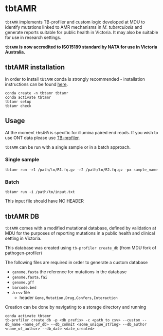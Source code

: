 # tbtAMR

`tbtAMR` implements TB-profiler and custom logic developed at MDU to identify mutations linked to AMR mechanisms in _M. tuberculosis_ and generate reports suitable for public health in Victoria. It may also be suitable for use in research settings.

**`tbtAMR` is now accredited to ISO15189 standard by NATA for use in Victoria Australia.** 


## tbtAMR installation

In order to install `tbtAMR` conda is strongly recommended - installation instructions can be found [here](https://docs.conda.io/projects/conda/en/latest/user-guide/install/index.html).

```
conda create -n tbtamr tbtamr
conda activate tbtamr
tbtamr setup
tbtamr check
```

## Usage

At the moment `tbtAMR` is specific for illumina paired end reads. If you wish to use ONT data please use [TB-profiler](https://github.com/jodyphelan/TBProfiler). 

`tbtAMR` can be run with a single sample or in a batch approach. 

### Single sample

```
tbtamr run -r1 /path/to/R1.fq.gz -r2 /path/to/R2.fq.gz -px sample_name
```

### Batch 

```
tbtamr run -i /path/to/input.txt
```

This input file should have NO HEADER

## tbtAMR DB

`tbtAMR` comes with a modified mutational database, defined by validation at MDU for the purposes of reporting mutations in a public health and clinical setting in Victoria.

This database was created using `tb-profiler create_db` (from MDU fork of pathogen-profiler)

The following files are required in order to generate a custom database

* `genome.fasta` the reference for mutations in the database
* `genome.fasta.fai`
* `genome.gff`
* `barcode.bed` 
* a `csv` file
    * header ```Gene,Mutation,Drug,Confers,Interaction```

Creation can be done by navigating to a storage directory and running

```
conda activate tbtamr
tb-profiler create_db -p <db_prefix> -c <path_to_csv> --custom --db_name <name_of_db> --db_commit <some_unique_string> --db_author <name_of_author> --db_date <date_created>
```

